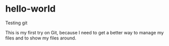 # hello-world
Testing git


This is my first try on Git, because I need to get a better way to manage my files and to show my files around.
